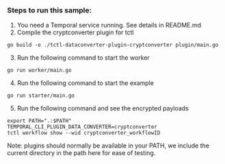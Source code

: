 ### Steps to run this sample:
1) You need a Temporal service running. See details in README.md
2) Compile the cryptconverter plugin for tctl
```
go build -o ./tctl-dataconverter-plugin-cryptconverter plugin/main.go
```
3) Run the following command to start the worker
```
go run worker/main.go
```
4) Run the following command to start the example
```
go run starter/main.go
```
5) Run the following command and see the encrypted payloads
```
export PATH=".:$PATH" TEMPORAL_CLI_PLUGIN_DATA_CONVERTER=cryptconverter
tctl workflow show --wid cryptconverter_workflowID
```
Note: plugins should normally be available in your PATH, we include the current directory in the path here for ease of testing.
